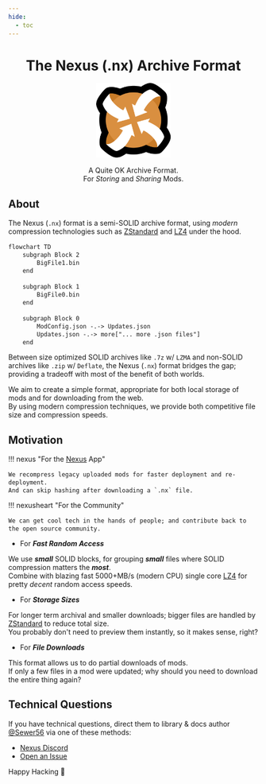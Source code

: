 ```yaml
---
hide:
  - toc
---
```


<div align="center">
	<h1>The Nexus (.nx) Archive Format</h1>
	<img src="./Nexus/Images/Nexus-Icon.png" width="150" align="center" />
	<br/> <br/>
    A Quite OK Archive Format.
    <br/>
    For <i>Storing</i> and <i>Sharing</i> Mods.
</div>

## About

The Nexus (`.nx`) format is a semi-SOLID archive format, using *modern* compression technologies such as
[ZStandard](http://facebook.github.io/zstd/) and [LZ4](http://lz4.github.io/lz4/) under the hood.

```mermaid
flowchart TD
    subgraph Block 2
        BigFile1.bin
    end

    subgraph Block 1
        BigFile0.bin
    end

    subgraph Block 0
        ModConfig.json -.-> Updates.json 
        Updates.json -.-> more["... more .json files"]        
    end
```

Between size optimized SOLID archives like `.7z` w/ `LZMA` and non-SOLID archives like `.zip` w/ `Deflate`, the Nexus 
(`.nx`) format bridges the gap; providing a tradeoff with most of the benefit of both worlds.

We aim to create a simple format, appropriate for both local storage of mods and for downloading from the web.  
By using modern compression techniques, we provide both competitive file size and compression speeds.  

## Motivation

!!! nexus "For the [Nexus](https://github.com/Nexus-Mods/NexusMods.App) App"

    We recompress legacy uploaded mods for faster deployment and re-deployment.  
    And can skip hashing after downloading a `.nx` file.  

!!! nexusheart "For the Community"

    We can get cool tech in the hands of people; and contribute back to the open source community.

- For ***Fast Random Access***

We use ***small*** SOLID blocks, for grouping ***small*** files where SOLID compression matters the ***most***.  
Combine with blazing fast 5000+MB/s (modern CPU) single core [LZ4](http://lz4.github.io/lz4/) for pretty *decent* random access speeds.  

- For ***Storage Sizes***

For longer term archival and smaller downloads; bigger files are handled by [ZStandard](http://facebook.github.io/zstd/) to reduce total size.  
You probably don't need to preview them instantly, so it makes sense, right?  

- For ***File Downloads***

This format allows us to do partial downloads of mods.  
If only a few files in a mod were updated; why should you need to download the entire thing again?  

## Technical Questions

If you have technical questions, direct them to library & docs author [@Sewer56](https://github.com/Sewer56) 
via one of these methods:  

- [Nexus Discord](https://discord.gg/nexusmods)  
- [Open an Issue](https://github.com/Nexus-Mods/NexusMods.Archives.Nx/issues/new)  

Happy Hacking 🧡